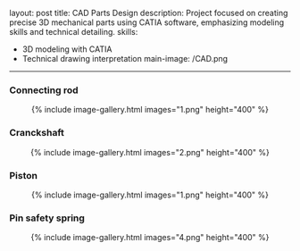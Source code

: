 layout: post
title: CAD Parts Design
description: Project focused on creating precise 3D mechanical parts using CATIA software, emphasizing modeling skills and technical detailing.
skills:
- 3D modeling with CATIA
- Technical drawing interpretation
main-image: /CAD.png
---

### Connecting rod
<div style="text-align: center;">
  {% include image-gallery.html images="1.png" height="400" %}
</div>

### Cranckshaft
<div style="text-align: center;">
  {% include image-gallery.html images="2.png" height="400" %}
</div>


### Piston
<div style="text-align: center;">
  {% include image-gallery.html images="1.png" height="400" %}
</div>


### Pin safety spring
<div style="text-align: center;">
  {% include image-gallery.html images="4.png" height="400" %}
</div>
